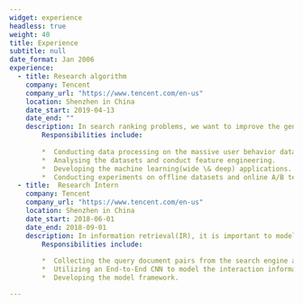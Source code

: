 ```yaml
---
widget: experience
headless: true
weight: 40
title: Experience
subtitle: null
date_format: Jan 2006
experience:
  - title: Research algorithm
    company: Tencent
    company_url: "https://www.tencent.com/en-us"
    location: Shenzhen in China
    date_start: 2019-04-13
    date_end: ""
    description: In search ranking problems, we want to improve the generalization and effectiveness of the click through rate (CTR) model. 
        Responsibilities include:
        
        *  Conducting data processing on the massive user behavior datasets collected from the QQ browser.
        *  Analysing the datasets and conduct feature engineering.
        *  Developing the machine learning(wide \& deep) applications.
        *  Conducting experiments on offline datasets and online A/B test.
  - title:  Research Intern
    company: Tencent
    company_url: "https://www.tencent.com/en-us"
    location: Shenzhen in China
    date_start: 2018-06-01
    date_end: 2018-09-01
    description: In information retrieval(IR), it is important to model the semantic similarity between the query and document. We want to deal with this semantic matching problem based on deep learning model.
        Responsibilities include:
        
        *  Collecting the query document pairs from the search engine and conducting data processing(data cleaning, data sampling)
        *  Utilizing an End-to-End CNN to model the interaction information in query-title pair.
        *  Developing the model framework.

---
```

